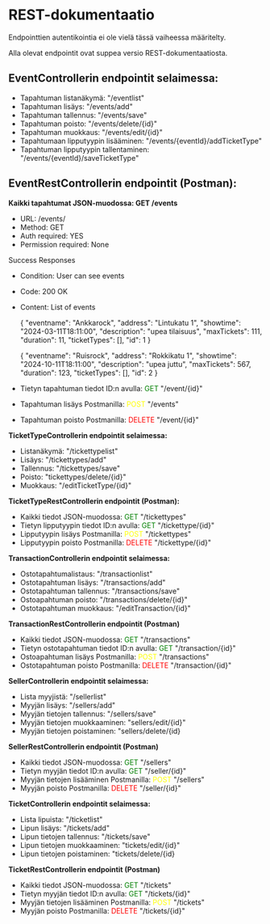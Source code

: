 # REST-dokumentaatio

Endpointtien autentikointia ei ole vielä tässä vaiheessa määritelty.

Alla olevat endpointit ovat suppea versio REST-dokumentaatiosta.


## EventControllerin endpointit selaimessa:

- Tapahtuman listanäkymä: "/eventlist"
- Tapahtuman lisäys: "/events/add"
- Tapahtuman tallennus: "/events/save"
- Tapahtuman poisto: "/events/delete/{id}"
- Tapahtuman muokkaus: "/events/edit/{id}"
- Tapahtumaan lipputyypin lisääminen: "/events/{eventId}/addTicketType"
- Tapahtuman lipputyypin tallentaminen: "/events/{eventId}/saveTicketType" <!--tarviiko nää kaks vikaa olla tässä-->

## EventRestControllerin endpointit (Postman):

**Kaikki tapahtumat JSON-muodossa: GET /events**
-	URL: /events/
-	Method: GET
-	Auth required: YES
-	Permission required: None

Success Responses
-	Condition: User can see events
-	Code:  200 OK
-	Content: List of events

 
    {
        "eventname": "Ankkarock",
        "address": "Lintukatu 1",
        "showtime": "2024-03-11T18:11:00",
        "description": "upea tilaisuus",
        "maxTickets": 111,
        "duration": 11,
        "ticketTypes": [],
        "id": 1
    }

    {
        "eventname": "Ruisrock",
        "address": "Rokkikatu 1",
        "showtime": "2024-10-11T18:11:00",
        "description": "upea juttu",
        "maxTickets": 567,
        "duration": 123,
        "ticketTypes": [],
        "id": 2
    }


- Tietyn tapahtuman tiedot ID:n avulla: <span style="color:green">GET</span> "/event/{id}"
- Tapahtuman lisäys Postmanilla: <span style="color:yellow">POST</span> "/events"
- Tapahtuman poisto Postmanilla: <span style="color:red">DELETE</span> "/event/{id}"


**TicketTypeControllerin endpointit selaimessa:**

- Listanäkymä: "/tickettypelist"
- Lisäys: "/tickettypes/add"
- Tallennus: "/tickettypes/save"
- Poisto: "tickettypes/delete/{id}"
- Muokkaus: "/editTicketType/{id}"

**TicketTypeRestControllerin endpointit (Postman):**

- Kaikki tiedot JSON-muodossa:
<span style="color:green">GET</span> "/tickettypes"
- Tietyn lipputyypin tiedot ID:n avulla:
<span style="color:green">GET</span> "/tickettype/{id}"
- Lipputyypin lisäys Postmanilla:
<span style="color:yellow">POST</span> "/tickettypes"
- Lipputyypin poisto Postmanilla:
<span style="color:red">DELETE</span> "/tickettype/{id}"


**TransactionControllerin endpointit selaimessa:**

- Ostotapahtumalistaus: "/transactionlist"
- Ostotapahtuman lisäys: "/transactions/add"
- Ostotapahtuman tallennus: "/transactions/save"
- Ostoapahtuman poisto: "/transactions/delete/{id}"
- Ostotapahtuman muokkaus: "/editTransaction/{id}"  <!--täytyy vielä vikana tarkistaa tarviiko korjata-->

**TransactionRestControllerin endpointit (Postman)**

- Kaikki tiedot JSON-muodossa: <span style="color:green">GET</span> "/transactions"
- Tietyn ostotapahtuman tiedot ID:n avulla: <span style="color:green">GET</span> "/transaction/{id}"
- Ostoapahtuman lisäys Postmanilla: <span style="color:yellow">POST</span> "/transactions"
- Ostotapahtuman poisto Postmanilla: <span style="color:red">DELETE</span> "/transaction/{id}"

**SellerControllerin endpointit selaimessa:**

- Lista myyjistä: "/sellerlist"
- Myyjän lisäys: "/sellers/add"
- Myyjän tietojen tallennus: "/sellers/save"
- Myyjän tietojen muokkaaminen: "sellers/edit/{id}"
- Myyjän tietojen poistaminen: "sellers/delete/{id}

**SellerRestControllerin endpointit (Postman)**

- Kaikki tiedot JSON-muodossa: <span style="color:green">GET</span> "/sellers"
- Tietyn myyjän tiedot ID:n avulla: <span style="color:green">GET</span> "/seller/{id}"
- Myyjän tietojen lisääminen Postmanilla: <span style="color:yellow">POST</span> "/sellers"
- Myyjän poisto Postmanilla: <span style="color:red">DELETE</span> "/seller/{id}"

**TicketControllerin endpointit selaimessa:**

- Lista lipuista: "/ticketlist"
- Lipun lisäys: "/tickets/add"
- Lipun tietojen tallennus: "/tickets/save"
- Lipun tietojen muokkaaminen: "tickets/edit/{id}"
- Lipun tietojen poistaminen: "tickets/delete/{id}

**TicketRestControllerin endpointit (Postman)**

- Kaikki tiedot JSON-muodossa: <span style="color:green">GET</span> "/tickets"
- Tietyn myyjän tiedot ID:n avulla: <span style="color:green">GET</span> "/tickets/{id}"
- Myyjän tietojen lisääminen Postmanilla: <span style="color:yellow">POST</span> "/tickets"
- Myyjän poisto Postmanilla: <span style="color:red">DELETE</span> "/tickets/{id}"

